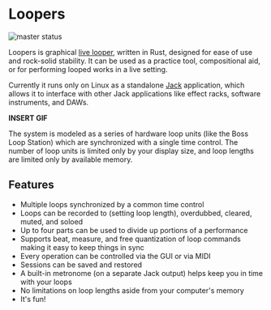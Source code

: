 # Loopers

![master status](https://github.com/mwylde/loopers/workflows/Rust/badge.svg?branch=master)

Loopers is graphical [live looper](http://www.livelooping.org/), written in Rust, designed for ease of use and 
rock-solid stability. It can be used as a practice tool, compositional aid, or for performing looped works in a live 
setting. 

Currently it runs only on Linux as a standalone [Jack](https://jackaudio.org/) application, which allows it to interface
with other Jack applications like effect racks, software instruments, and DAWs.

**INSERT GIF**

The system is modeled as a series of hardware loop units (like the Boss Loop Station) which are synchronized with
a single time control. The number of loop units is limited only by your display size, and loop lengths are limited only
by available memory.

## Features

* Multiple loops synchronized by a common time control
* Loops can be recorded to (setting loop length), overdubbed, cleared, muted, and soloed
* Up to four parts can be used to divide up portions of a performance
* Supports beat, measure, and free quantization of loop commands making it easy to keep things in sync
* Every operation can be controlled via the GUI or via MIDI
* Sessions can be saved and restored
* A built-in metronome (on a separate Jack output) helps keep you in time with your loops
* No limitations on loop lengths aside from your computer's memory
* It's fun!
